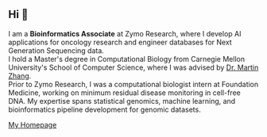 ## Hi 👋

I am a **Bioinformatics Associate** at Zymo Research, where I develop AI applications for oncology research and engineer databases for Next Generation Sequencing data.  
I hold a Master's degree in Computational Biology from Carnegie Mellon University's School of Computer Science, where I was advised by [Dr. Martin Zhang](https://mzhanglab.github.io/).  
Prior to Zymo Research, I was a computational biologist intern at Foundation Medicine, working on minimum residual disease monitoring in cell-free DNA. My expertise spans statistical genomics, machine learning, and bioinformatics pipeline development for genomic datasets.

[My Homepage](https://gracedu008.github.io/gracedu008/)
